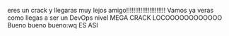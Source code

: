 eres un crack y llegaras muy lejos amigo!!!!!!!!!!!!!!!!!!!!!!
Vamos ya veras como llegas a ser un DevOps nivel MEGA CRACK LOCOOOOOOOOOOOO
Bueno bueno bueno:wq
ES ASI
